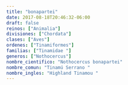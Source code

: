 ```yaml
---
title: "bonapartei"
date: 2017-08-18T20:46:32-06:00
draft: false
reinos: ["Animalia"]
divisiones: ["Chordata"]
clases: ["Aves"]
ordenes: ["Tinamiformes"]
familias: ["Tinamidae "]
generos: ["Nothocercus"]
nombre_cientifico: "Nothocercus bonapartei"
nombre_comun: "Tinamú Serrano "
nombre_ingles: "Highland Tinamou "
---
```

